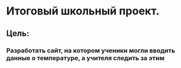 # Итоговый школьный проект.
## Цель:
### Разработать сайт, на котором ученики могли вводить данные о температуре, а учителя следить за этим
